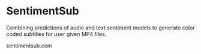 # SentimentSub

Combining predictions of audio and text sentiment models to generate color coded subtitles for user given MP4 files.   

sentimentsub.com

